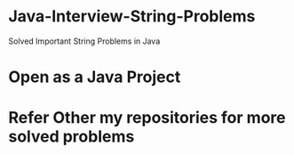 # Java-Interview-String-Problems
Solved Important String Problems in Java

# Open as a Java Project 
# Refer Other my repositories for more solved problems
